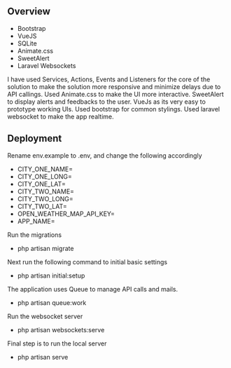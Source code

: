 
## Overview

- Bootstrap
- VueJS
- SQLite
- Animate.css
- SweetAlert
- Laravel Websockets

I have used Services, Actions, Events and Listeners for the core of the solution to make the solution more responsive and minimize delays due to API callings. Used Animate.css to make the UI more interactive. SweetAlert to display alerts and feedbacks to the user. VueJs as its very easy to prototype working UIs. Used bootstrap for common stylings. Used laravel websocket to make the app realtime.



## Deployment

Rename env.example to .env, and change the following accordingly
- CITY_ONE_NAME=
- CITY_ONE_LONG=
- CITY_ONE_LAT=
- CITY_TWO_NAME=
- CITY_TWO_LONG=
- CITY_TWO_LAT=
- OPEN_WEATHER_MAP_API_KEY=
- APP_NAME=

Run the migrations
- php artisan migrate

Next run the following command to initial basic settings
- php artisan initial:setup

The application uses Queue to manage API calls and mails. 
- php artisan queue:work

Run the websocket server
- php artisan websockets:serve

Final step is to run the local server
- php artisan serve

